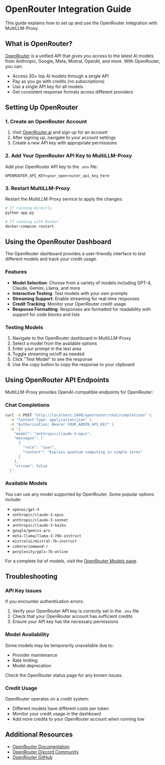 # OpenRouter Integration Guide

This guide explains how to set up and use the OpenRouter integration with MultiLLM-Proxy.

## What is OpenRouter?

[OpenRouter](https://openrouter.ai/) is a unified API that gives you access to the latest AI models from Anthropic, Google, Meta, Mistral, OpenAI, and more. With OpenRouter, you can:

- Access 30+ top AI models through a single API
- Pay as you go with credits (no subscriptions)
- Use a single API key for all models
- Get consistent response formats across different providers

## Setting Up OpenRouter

### 1. Create an OpenRouter Account

1. Visit [OpenRouter.ai](https://openrouter.ai/) and sign up for an account
2. After signing up, navigate to your account settings
3. Create a new API key with appropriate permissions

### 2. Add Your OpenRouter API Key to MultiLLM-Proxy

Add your OpenRouter API key to the `.env` file:

```
OPENROUTER_API_KEY=your_openrouter_api_key_here
```

### 3. Restart MultiLLM-Proxy

Restart the MultiLLM-Proxy service to apply the changes:

```bash
# If running directly
python app.py

# If running with Docker
docker-compose restart
```

## Using the OpenRouter Dashboard

The OpenRouter dashboard provides a user-friendly interface to test different models and track your credit usage.

### Features

- **Model Selection**: Choose from a variety of models including GPT-4, Claude, Gemini, Llama, and more
- **Interactive Testing**: Test models with your own prompts
- **Streaming Support**: Enable streaming for real-time responses
- **Credit Tracking**: Monitor your OpenRouter credit usage
- **Response Formatting**: Responses are formatted for readability with support for code blocks and lists

### Testing Models

1. Navigate to the OpenRouter dashboard in MultiLLM-Proxy
2. Select a model from the available options
3. Enter your prompt in the text area
4. Toggle streaming on/off as needed
5. Click "Test Model" to see the response
6. Use the copy button to copy the response to your clipboard

## Using OpenRouter API Endpoints

MultiLLM-Proxy provides OpenAI-compatible endpoints for OpenRouter:

### Chat Completions

```bash
curl -X POST "http://localhost:1400/openrouter/chat/completions" \
  -H "Content-Type: application/json" \
  -H "Authorization: Bearer YOUR_ADMIN_API_KEY" \
  -d '{
    "model": "anthropic/claude-3-opus",
    "messages": [
      {
        "role": "user",
        "content": "Explain quantum computing in simple terms"
      }
    ],
    "stream": false
  }'
```

### Available Models

You can use any model supported by OpenRouter. Some popular options include:

- `openai/gpt-4`
- `anthropic/claude-3-opus`
- `anthropic/claude-3-sonnet`
- `anthropic/claude-3-haiku`
- `google/gemini-pro`
- `meta-llama/llama-3-70b-instruct`
- `mistralai/mistral-7b-instruct`
- `cohere/command-r`
- `perplexity/pplx-7b-online`

For a complete list of models, visit the [OpenRouter Models page](https://openrouter.ai/models).

## Troubleshooting

### API Key Issues

If you encounter authentication errors:

1. Verify your OpenRouter API key is correctly set in the `.env` file
2. Check that your OpenRouter account has sufficient credits
3. Ensure your API key has the necessary permissions

### Model Availability

Some models may be temporarily unavailable due to:

- Provider maintenance
- Rate limiting
- Model deprecation

Check the OpenRouter status page for any known issues.

### Credit Usage

OpenRouter operates on a credit system:

- Different models have different costs per token
- Monitor your credit usage in the dashboard
- Add more credits to your OpenRouter account when running low

## Additional Resources

- [OpenRouter Documentation](https://openrouter.ai/docs)
- [OpenRouter Discord Community](https://discord.gg/openrouter)
- [OpenRouter GitHub](https://github.com/openrouter-dev) 
